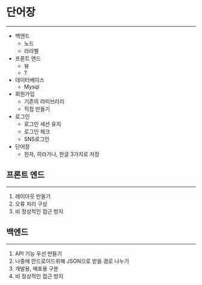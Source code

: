 # 단어장

<hr>

- 백엔드
  - 노드
  - 라라벨
- 프론트 엔드
  - 뷰
  - ?
- 데이터베이스
  - Mysql
- 회원가입
  - 기존의 라이브러리
  - 직접 만들기
- 로그인
  - 로그인 세션 유지
  - 로그인 체크
  - SNS로그인
- 단어장
  - 한자, 히라가나, 한글 3가지로 저장





## 프론트 엔드

<hr>

1. 레이아웃 만들기
2. 오류 처리 구상
3. 비 정상적인 접근 방지

## 백엔드 

<hr>

1. API 기능 우선 만들기
2. 나중에 안드로이드위해 JSON으로 받을 경로 나누기
3. 개발용, 배포용 구분
4. 비 정상적인 접근 방지